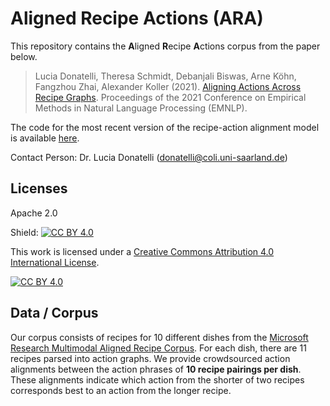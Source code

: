 # Aligned Recipe Actions (ARA)

This repository contains the **A**ligned **R**ecipe **A**ctions corpus from the paper below. 

> Lucia Donatelli, Theresa Schmidt, Debanjali Biswas, Arne Köhn, Fangzhou Zhai, Alexander Koller (2021).
> [Aligning Actions Across Recipe Graphs](https://aclanthology.org/2021.emnlp-main.554/).
> Proceedings of the 2021 Conference on Empirical Methods in Natural Language Processing (EMNLP).

The code for the most recent version of the recipe-action alignment model is available [here](https://github.com/interactive-cookbook/alignment-models).

Contact Person: Dr. Lucia Donatelli (donatelli@coli.uni-saarland.de)

## Licenses

Apache 2.0

Shield: [![CC BY 4.0][cc-by-shield]][cc-by]

This work is licensed under a
[Creative Commons Attribution 4.0 International License][cc-by].

[![CC BY 4.0][cc-by-image]][cc-by]

[cc-by]: http://creativecommons.org/licenses/by/4.0/
[cc-by-image]: https://i.creativecommons.org/l/by/4.0/88x31.png
[cc-by-shield]: https://img.shields.io/badge/License-CC%20BY%204.0-lightgrey.svg


## Data / Corpus

Our corpus consists of recipes for 10 different dishes from the [Microsoft Research Multimodal Aligned Recipe Corpus](https://github.com/microsoft/multimodal-aligned-recipe-corpus). For each dish, there are 11 recipes parsed into action graphs. We provide crowdsourced action alignments between the action phrases of **10 recipe pairings per dish**. These alignments indicate which action from the shorter of two recipes corresponds best to an action from the longer recipe. 



